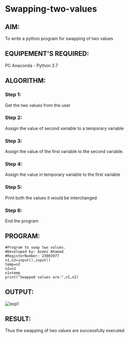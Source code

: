 # Swapping-two-values
## AIM:
To write a python program for swapping of two values
## EQUIPEMENT'S REQUIRED: 
PC
Anaconda - Python 3.7
## ALGORITHM: 
### Step 1:
Get the two values from the user
### Step 2: 
Assign the value of second variable to a temporary variable 
### Step 3: 
Assign the value of the first variable to the second variable.
### Step 4:  
Assign the value in temporary variable to the first variable
### Step 5: 
Print both the values it would be interchanged
### Step 6: 
End the program
## PROGRAM:
```
#Program to swap two values.
#Developed by: Azeez Ahamad
#RegisterNumber: 23003977
n1,n2=input(),input()
temp=n2
n2=n1
n1=temp
print("Swapped values are:",n1,n2)
```
## OUTPUT:
![exp1](https://github.com/AzeezBT/Swapping-two-values/assets/150319523/ab747cfb-2543-45c5-83ec-14e54794bd97)
## RESULT:
Thus the swapping of two values are successfully executed



